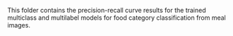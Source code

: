 This folder contains the precision-recall curve results for the trained multiclass and multilabel models for food category classification from meal images.
